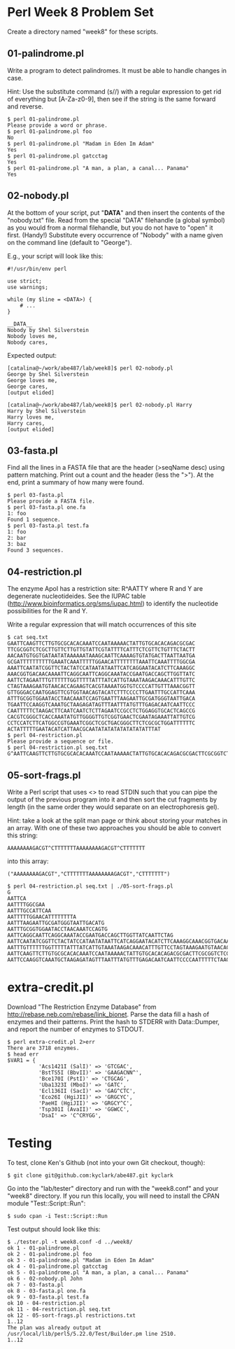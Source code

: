 # Perl Week 8 Problem Set

Create a directory named "week8" for these scripts.

## 01-palindrome.pl

Write a program to detect palindromes. It must be able
to handle changes in case.  

Hint: Use the substitute command (s//) with a regular expression
to get rid of everything but [A-Za-z0-9], then see if the string
is the same forward and reverse.

    $ perl 01-palindrome.pl
    Please provide a word or phrase. 
    $ perl 01-palindrome.pl foo
    No
    $ perl 01-palindrome.pl "Madam in Eden Im Adam"
    Yes
    $ perl 01-palindrome.pl gatcctag
    Yes
    $ perl 01-palindrome.pl "A man, a plan, a canal... Panama"
    Yes
 
## 02-nobody.pl

At the bottom of your script, put "__DATA__" and then insert the
contents of the "nobody.txt" file.  Read from the special "DATA"
filehandle (a global symbol) as you would from a normal filehandle,
but you do not have to "open" it first.  (Handy!) Substitute every
occurrence of "Nobody" with a name given on the command line (default
to "George").

E.g., your script will look like this:

    #!/usr/bin/env perl

    use strict;
    use warnings;

    while (my $line = <DATA>) {
        # ...
    }

    __DATA__
    Nobody by Shel Silverstein
    Nobody loves me,
    Nobody cares,

Expected output:

    [catalina@~/work/abe487/lab/week8]$ perl 02-nobody.pl
    George by Shel Silverstein
    George loves me,
    George cares,
    [output elided]

    [catalina@~/work/abe487/lab/week8]$ perl 02-nobody.pl Harry
    Harry by Shel Silverstein
    Harry loves me,
    Harry cares,
    [output elided]

## 03-fasta.pl

Find all the lines in a FASTA file that are the header (>seqName desc)
using pattern matching.  Print out a count and the header (less the
">").  At the end, print a summary of how many were found.

    $ perl 03-fasta.pl
    Please provide a FASTA file.
    $ perl 03-fasta.pl one.fa
    1: foo
    Found 1 sequence.
    $ perl 03-fasta.pl test.fa
    1: foo
    2: bar
    3: baz
    Found 3 sequences.

## 04-restriction.pl

The enzyme ApoI has a restriction site: R^AATTY where R and Y are
degenerate nucleotideides. See the IUPAC table
(http://www.bioinformatics.org/sms/iupac.html) to identify the
nucleotide possibilities for the R and Y.

Write a regular expression that will match occurrences of this site 

    $ cat seq.txt
    GAATTCAAGTTCTTGTGCGCACACAAATCCAATAAAAACTATTGTGCACACAGACGCGAC
    TTCGCGGTCTCGCTTGTTCTTGTTGTATTCGTATTTTCATTTCTCGTTCTGTTTCTACTT
    AACAATGTGGTGATAATATAAAAAATAAAGCAATTCAAAAGTGTATGACTTAATTAATGA
    GCGATTTTTTTTTTGAAATCAAATTTTTGGAACATTTTTTTTAAATTCAAATTTTGGCGA
    AAATTCAATATCGGTTCTACTATCCATAATATAATTCATCAGGAATACATCTTCAAAGGC
    AAACGGTGACAACAAAATTCAGGCAATTCAGGCAAATACCGAATGACCAGCTTGGTTATC
    AATTCTAGAATTTGTTTTTTGGTTTTTATTTATCATTGTAAATAAGACAAACATTTGTTC
    CTAGTAAAGAATGTAACACCAGAAGTCACGTAAAATGGTGTCCCCATTGTTTAAACGGTT
    GTTGGGACCAATGGAGTTCGTGGTAACAGTACATCTTTCCCCTTGAATTTGCCATTCAAA
    ATTTGCGGTGGAATACCTAACAAATCCAGTGAATTTAAGAATTGCGATGGGTAATTGACA
    TGAATTCCAAGGTCAAATGCTAAGAGATAGTTTAATTTATGTTTGAGACAATCAATTCCC
    CAATTTTTCTAAGACTTCAATCAATCTCTTAGAATCCGCCTCTGGAGGTGCACTCAGCCG
    CACGTCGGGCTCACCAAATATGTTGGGGTTGTCGGTGAACTCGAATAGAAATTATTGTCG
    CCTCCATCTTCATGGCCGTGAAATCGGCTCGCTGACGGGCTTCTCGCGCTGGATTTTTTC
    ACTATTTTTGAATACATCATTAACGCAATATATATATATATATATTTAT
    $ perl 04-restriction.pl
    Please provide a sequence or file.
    $ perl 04-restriction.pl seq.txt
    G^AATTCAAGTTCTTGTGCGCACACAAATCCAATAAAAACTATTGTGCACACAGACGCGACTTCGCGGTCTCGCTTGTTCTTGTTGTATTCGTATTTTCATTTCTCGTTCTGTTTCTACTTAACAATGTGGTGATAATATAAAAAATAAAGCAATTCAAAAGTGTATGACTTAATTAATGAGCGATTTTTTTTTTGAAATCA^AATTTTTGGAACATTTTTTTTA^AATTCA^AATTTTGGCGAA^AATTCAATATCGGTTCTACTATCCATAATATAATTCATCAGGAATACATCTTCAAAGGCAAACGGTGACAACAA^AATTCAGGCAATTCAGGCAAATACCGAATGACCAGCTTGGTTATCAATTCTAG^AATTTGTTTTTTGGTTTTTATTTATCATTGTAAATAAGACAAACATTTGTTCCTAGTAAAGAATGTAACACCAGAAGTCACGTAAAATGGTGTCCCCATTGTTTAAACGGTTGTTGGGACCAATGGAGTTCGTGGTAACAGTACATCTTTCCCCTTG^AATTTGCCATTCAA^AATTTGCGGTGGAATACCTAACAAATCCAGTG^AATTTAAGAATTGCGATGGGTAATTGACATG^AATTCCAAGGTCAAATGCTAAGAGATAGTTTAATTTATGTTTGAGACAATCAATTCCCCAATTTTTCTAAGACTTCAATCAATCTCTTAGAATCCGCCTCTGGAGGTGCACTCAGCCGCACGTCGGGCTCACCAAATATGTTGGGGTTGTCGGTGAACTCGAATAGAAATTATTGTCGCCTCCATCTTCATGGCCGTGAAATCGGCTCGCTGACGGGCTTCTCGCGCTGGATTTTTTCACTATTTTTGAATACATCATTAACGCAATATATATATATATATATTTAT

## 05-sort-frags.pl

Write a Perl script that uses <> to read STDIN such that you can pipe 
the output of the previous program into it and then sort the cut
fragments by length (in the same order they would separate on an 
electrophoresis gel).

Hint: take a look at the split man page or think about storing your
matches in an array. With one of these two approaches you should be
able to convert this string:

    AAAAAAAAGACGT^CTTTTTTTAAAAAAAAGACGT^CTTTTTTT

into this array:

    ("AAAAAAAAGACGT","CTTTTTTTAAAAAAAAGACGT","CTTTTTTT")

    $ perl 04-restriction.pl seq.txt | ./05-sort-frags.pl
    G
    AATTCA
    AATTTTGGCGAA
    AATTTGCCATTCAA
    AATTTTTGGAACATTTTTTTTA
    AATTTAAGAATTGCGATGGGTAATTGACATG
    AATTTGCGGTGGAATACCTAACAAATCCAGTG
    AATTCAGGCAATTCAGGCAAATACCGAATGACCAGCTTGGTTATCAATTCTAG
    AATTCAATATCGGTTCTACTATCCATAATATAATTCATCAGGAATACATCTTCAAAGGCAAACGGTGACAACAA
    AATTTGTTTTTTGGTTTTTATTTATCATTGTAAATAAGACAAACATTTGTTCCTAGTAAAGAATGTAACACCAGAAGTCACGTAAAATGGTGTCCCCATTGTTTAAACGGTTGTTGGGACCAATGGAGTTCGTGGTAACAGTACATCTTTCCCCTTG
    AATTCAAGTTCTTGTGCGCACACAAATCCAATAAAAACTATTGTGCACACAGACGCGACTTCGCGGTCTCGCTTGTTCTTGTTGTATTCGTATTTTCATTTCTCGTTCTGTTTCTACTTAACAATGTGGTGATAATATAAAAAATAAAGCAATTCAAAAGTGTATGACTTAATTAATGAGCGATTTTTTTTTTGAAATCA
    AATTCCAAGGTCAAATGCTAAGAGATAGTTTAATTTATGTTTGAGACAATCAATTCCCCAATTTTTCTAAGACTTCAATCAATCTCTTAGAATCCGCCTCTGGAGGTGCACTCAGCCGCACGTCGGGCTCACCAAATATGTTGGGGTTGTCGGTGAACTCGAATAGAAATTATTGTCGCCTCCATCTTCATGGCCGTGAAATCGGCTCGCTGACGGGCTTCTCGCGCTGGATTTTTTCACTATTTTTGAATACATCATTAACGCAATATATATATATATATATTTAT

# extra-credit.pl

Download "The Restriction Enzyme Database" from 
http://rebase.neb.com/rebase/link_bionet. Parse the data fill a hash of enzymes and their patterns.
Print the hash to STDERR with Data::Dumper, and report the number of enzymes to STDOUT.

    $ perl extra-credit.pl 2>err
    There are 3718 enzymes.
    $ head err
    $VAR1 = {
              'Acs1421I (SalI)' => 'GTCGAC',
              'BstTS5I (BbvII)' => 'GAAGACNN^',
              'Bce170I (PstI)' => 'CTGCAG',
              'Uba1323I (MboI)' => 'GATC',
              'Ecl136II (SacI)' => 'GAG^CTC',
              'Eco26I (HgiJII)' => 'GRGCYC',
              'PaeHI (HgiJII)' => 'GRGCY^C',
              'Tsp301I (AvaII)' => 'GGWCC',
              'DsaI' => 'C^CRYGG',

# Testing

To test, clone Ken's Github (not into your own Git checkout, though):

    $ git clone git@github.com:kyclark/abe487.git kyclark

Go into the "lab/tester" directory and run with the "week8.conf" and your 
"week8" directory.  If you run this locally, you will need to install 
the CPAN module "Test::Script::Run":

    $ sudo cpan -i Test::Script::Run

Test output should look like this:

    $ ./tester.pl -t week8.conf -d ../week8/
    ok 1 - 01-palindrome.pl
    ok 2 - 01-palindrome.pl foo
    ok 3 - 01-palindrome.pl "Madam in Eden Im Adam"
    ok 4 - 01-palindrome.pl gatcctag
    ok 5 - 01-palindrome.pl "A man, a plan, a canal... Panama"
    ok 6 - 02-nobody.pl John
    ok 7 - 03-fasta.pl
    ok 8 - 03-fasta.pl one.fa
    ok 9 - 03-fasta.pl test.fa
    ok 10 - 04-restriction.pl
    ok 11 - 04-restriction.pl seq.txt
    ok 12 - 05-sort-frags.pl restrictions.txt
    1..12
    The plan was already output at /usr/local/lib/perl5/5.22.0/Test/Builder.pm line 2510.
    1..12
